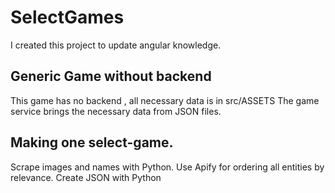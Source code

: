 # SelectGames
I created this project to update angular knowledge.

## Generic Game without backend
This game has no backend , all necessary data is in src/ASSETS
The game service brings the necessary data from JSON files.

## Making one select-game.
Scrape images and names with Python.
Use Apify for ordering all entities by relevance.
Create JSON with Python

